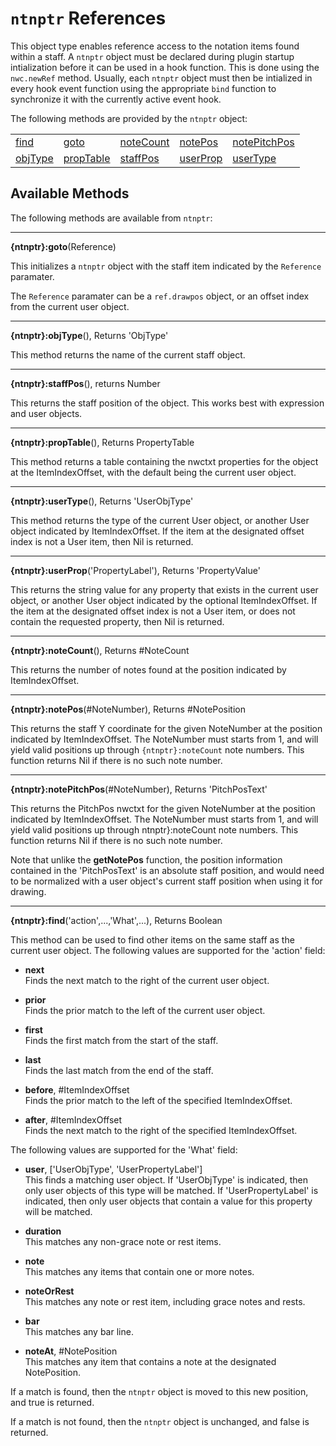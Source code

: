 # `ntnptr` References
This object type enables reference access to the notation items found within a staff. A `ntnptr` object must be declared during plugin startup intialization before it can be used in a hook function.
This is done using the `nwc.newRef` method. Usually, each `ntnptr` object must then be intialized in every hook event function using the appropriate `bind` function to synchronize it with the currently 
active event hook.

The following methods are provided by the `ntnptr` object:

<table>
<tr>
<td><a href="#find">find</a></td>
<td><a href="#locate">goto</a></td>
<td><a href="#noteCount">noteCount</a></td>
<td><a href="#notePos">notePos</a></td>
<td><a href="#notePitchPos">notePitchPos</a></td>
</tr><tr>
<td><a href="#objType">objType</a></td>
<td><a href="#propTable">propTable</a></td>
<td><a href="#staffPos">staffPos</a></td>
<td><a href="#userProp">userProp</a></td>
<td><a href="#userType">userType</a></td>
</tr>
</table>


## Available Methods

The following methods are available from `ntnptr`:

------------------
<a name="goto"></a>
**{ntnptr}:goto**(Reference)

This initializes a `ntnptr` object with the staff item indicated by the `Reference` paramater.

The `Reference` paramater can be a `ref.drawpos` object, or an offset index from the current user object.


---------------------------------
<a name="objType"></a>
**{ntnptr}:objType**(), Returns 'ObjType'

This method returns the name of the current staff object.


------------------
<a name="staffPos"></a>
**{ntnptr}:staffPos**(), returns Number

This returns the staff position of the object. This works best with expression and user objects.


---------------------------------
<a name="propTable"></a>
**{ntnptr}:propTable**(), Returns PropertyTable

This method returns a table containing the nwctxt properties for the object at the ItemIndexOffset, with the default being the current user object.

---------------------------------
<a name="userType"></a>
**{ntnptr}:userType**(), Returns 'UserObjType'

This method returns the type of the current User object, or another User object indicated by ItemIndexOffset. If the item at the designated offset index is not a User item, then Nil is returned.


---------------------------------
<a name="userProp"></a>
**{ntnptr}:userProp**('PropertyLabel'), Returns 'PropertyValue'

This returns the string value for any property that exists in the current user object, or another User object indicated by the optional ItemIndexOffset. If the item at the designated offset index is not a User item, or does not contain the requested property, then Nil is returned.


---------------------------------
<a name="noteCount"></a>
**{ntnptr}:noteCount**(), Returns #NoteCount

This returns the number of notes found at the position indicated by ItemIndexOffset.


---------------------------------
<a name="notePos"></a>
**{ntnptr}:notePos**(#NoteNumber), Returns #NotePosition

This returns the staff Y coordinate for the given NoteNumber at the position indicated by ItemIndexOffset. The NoteNumber must starts from 1, and will yield valid positions up through `{ntnptr}:noteCount` note numbers. This function returns Nil if there is no such note number.


---------------------------------
<a name="notePitchPos"></a>
**{ntnptr}:notePitchPos**(#NoteNumber), Returns 'PitchPosText'

This returns the PitchPos nwctxt for the given NoteNumber at the position indicated by ItemIndexOffset. The NoteNumber must starts from 1, and will yield valid positions up through ntnptr}:noteCount note numbers. This function returns Nil if there is no such note number.

Note that unlike the **getNotePos** function, the position information contained in the 'PitchPosText' is an absolute staff position, and would need to be normalized with a user object's current staff position when using it for drawing.


---------------------------------
<a name="find"></a>
**{ntnptr}:find**('action',...,'What',...), Returns Boolean

This method can be used to find other items on the same staff as the current user object. The following values are supported for the 'action' field:

 - **next**
   <br>Finds the next match to the right of the current user object.
   
 - **prior**
   <br>Finds the prior match to the left of the current user object.
   
 - **first**
   <br>Finds the first match from the start of the staff.
   
 - **last**
   <br>Finds the last match from the end of the staff.
   
 - **before**, #ItemIndexOffset
   <br>Finds the prior match to the left of the specified ItemIndexOffset.

 - **after**, #ItemIndexOffset
   <br>Finds the next match to the right of the specified ItemIndexOffset.

The following values are supported for the 'What' field:

 - **user**, ['UserObjType', 'UserPropertyLabel']
   <br>This finds a matching user object. If 'UserObjType' is indicated, then only user objects of this type will be matched. If 'UserPropertyLabel' is indicated, then only user objects that contain a value for this property will be matched.
   
 - **duration**
   <br>This matches any non-grace note or rest items.
   
 - **note**
   <br>This matches any items that contain one or more notes.
   
 - **noteOrRest**
   <br>This matches any note or rest item, including grace notes and rests.
   
 - **bar**
   <br>This matches any bar line.
   
 - **noteAt**, #NotePosition
   <br>This matches any item that contains a note at the designated NotePosition.

If a match is found, then the `ntnptr` object is moved to this new position, and true is returned.

If a match is not found, then the `ntnptr` object is unchanged, and false is returned.
